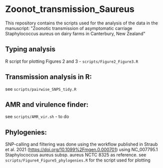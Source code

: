 # Zoonot_transmission_Saureus

This repository contains the scripts used for the analysis of the data in the manuscript: "Zoonotic transmission of asymptomatic carriage Staphylococcus aureus on dairy farms in Canterbury, New Zealand"

## Typing analysis
R script for plotting Figures 2 and 3 - `scripts/Figure2_Figure3.R`

## Transmission analysis in R:
see `scripts/pairwise_SNPS_tidy.R`

## AMR and virulence finder:
see `scripts/AMR_vir.sh` - to do

## Phylogenies:
SNP-calling and filtering was done using the workflow published in Straub et al. 2021 (https://doi.org/10.1099%2Fmgen.0.000701) 
using NC_007795.1 Staphylococcus aureus subsp. aureus NCTC 8325  as reference.
see `scripts/Figure4_Figure5_phylogenies.R` for the script used for plotting






